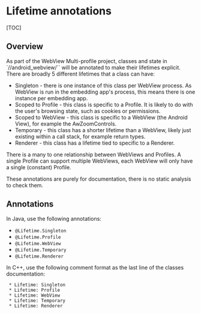 # Lifetime annotations

[TOC]

## Overview

As part of the WebView Multi-profile project, classes and state in
`//android_webview/`` will be annotated to make their lifetimes explicit.
There are broadly 5 different lifetimes that a class can have:

- Singleton - there is one instance of this class per WebView process. As
  WebView is run in the embedding app's process, this means there is one
  instance per embedding app.
- Scoped to Profile - this class is specific to a Profile. It is likely to do
  with the user's browsing state, such as cookies or permissions.
- Scoped to WebView - this class is specific to a WebView (the Android View),
  for example the AwZoomControls.
- Temporary - this class has a shorter lifetime than a WebView, likely just
  existing within a call stack, for example return types.
- Renderer - this class has a lifetime tied to specific to a Renderer.   

There is a many to one relationship between WebViews and Profiles. A single
Profile can support multiple WebViews, each WebView will only have a single
(constant) Profile.

These annotations are purely for documentation, there is no static analysis to
check them.

## Annotations

In Java, use the following annotations:

- `@Lifetime.Singleton`
- `@Lifetime.Profile`
- `@Lifetime.WebView`
- `@Lifetime.Temporary`
- `@Lifetime.Renderer`

In C++, use the following comment format as the last line of the classes
documentation:

```
 * Lifetime: Singleton
 * Lifetime: Profile
 * Lifetime: WebView
 * Lifetime: Temporary
 * Lifetime: Renderer
```
